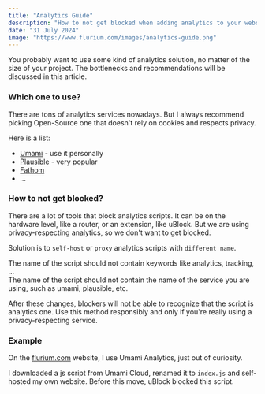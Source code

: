 ```yaml
---
title: "Analytics Guide"
description: "How to not get blocked when adding analytics to your website. And which services to use."
date: "31 July 2024"
image: "https://www.flurium.com/images/analytics-guide.png"
---
```


You probably want to use some kind of analytics solution, no matter of the size of your project. The bottlenecks and recommendations will be discussed in this article.

### Which one to use?

There are tons of analytics services nowadays. But I always recommend picking Open-Source one that doesn't rely on cookies and respects privacy.

Here is a list:

- [Umami](https://umami.is/) - use it personally
- [Plausible](https://plausible.io/) - very popular
- [Fathom](https://usefathom.com/)
- ...

### How to not get blocked?

There are a lot of tools that block analytics scripts. It can be on the hardware level, like a router, or an extension, like uBlock. But we are using privacy-respecting analytics, so we don't want to get blocked.

Solution is to `self-host` or `proxy` analytics scripts with `different name`.

The name of the script should not contain keywords like analytics, tracking, ... <br>
The name of the script should not contain the name of the service you are using, such as umami, plausible, etc.

After these changes, blockers will not be able to recognize that the script is analytics one. Use this method responsibly and only if you're really using a privacy-respecting service.

### Example

On the [flurium.com](https://www.flurium.com/) website, I use Umami Analytics, just out of curiosity.

I downloaded a js script from Umami Cloud, renamed it to `index.js` and self-hosted my own website. Before this move, uBlock blocked this script.
